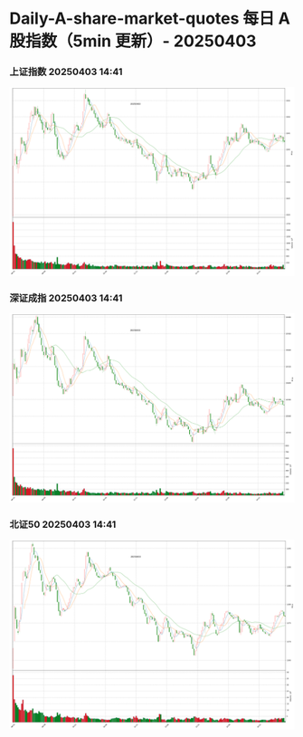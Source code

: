 
# Daily-A-share-market-quotes 每日 A 股指数（5min 更新）- 20250403

### 上证指数 20250403 14:41
![](./fig/2025/4/20250403-sh000001.png)

### 深证成指 20250403 14:41
![](./fig/2025/4/20250403-sz399001.png)

### 北证50 20250403 14:41
![](./fig/2025/4/20250403-bj899050.png)
